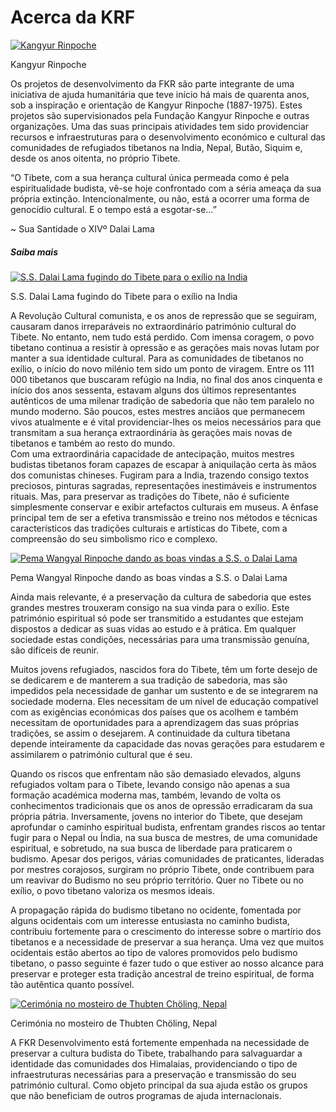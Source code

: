 #  Acerca da KRF 

[ ![Kangyur Rinpoche](/images/img_kangyur_rinpoche-150x150.jpg) ](http://www.songtsen.org/krf/wp-content/uploads/sites/3/2013/12/img_kangyur_rinpoche.jpg)

Kangyur Rinpoche 

Os projetos de desenvolvimento da FKR são parte integrante de uma iniciativa de ajuda humanitária que teve início há mais de quarenta anos, sob a inspiração e orientação de Kangyur Rinpoche (1887-1975). Estes projetos são supervisionados pela Fundação Kangyur Rinpoche e outras organizações. Uma das suas principais atividades tem sido providenciar recursos e infraestruturas para o desenvolvimento económico e cultural das comunidades de refugiados tibetanos na India, Nepal, Butão, Siquim e, desde os anos oitenta, no próprio Tibete. 

“O Tibete, com a sua herança cultural única permeada como é pela espiritualidade budista, vê-se hoje confrontado com a séria ameaça da sua própria extinção. Intencionalmente, ou não, está a ocorrer uma forma de genocídio cultural. E o tempo está a esgotar-se…”   
  
~ Sua Santidade o XIVº Dalai Lama   


#####  Saiba mais 

[ ![S.S. Dalai Lama fugindo do Tibete para o exílio na India](/images/img_fuite_tibet-150x150.jpg) ](http://www.songtsen.org/krf/wp-content/uploads/sites/3/2013/12/img_fuite_tibet.jpg)

S.S. Dalai Lama fugindo do Tibete para o exílio na India 

A Revolução Cultural comunista, e os anos de repressão que se seguiram, causaram danos irreparáveis no extraordinário património cultural do Tibete. No entanto, nem tudo está perdido. Com imensa coragem, o povo tibetano continua a resistir à opressão e as gerações mais novas lutam por manter a sua identidade cultural. Para as comunidades de tibetanos no exílio, o início do novo milénio tem sido um ponto de viragem. Entre os 111 000 tibetanos que buscaram refúgio na India, no final dos anos cinquenta e início dos anos sessenta, estavam alguns dos últimos representantes autênticos de uma milenar tradição de sabedoria que não tem paralelo no mundo moderno. São poucos, estes mestres anciãos que permanecem vivos atualmente e é vital providenciar-lhes os meios necessários para que transmitam a sua herança extraordinária às gerações mais novas de tibetanos e também ao resto do mundo.   
Com uma extraordinária capacidade de antecipação, muitos mestres budistas tibetanos foram capazes de escapar à aniquilação certa às mãos dos comunistas chineses. Fugiram para a India, trazendo consigo textos preciosos, pinturas sagradas, representações inestimáveis e instrumentos rituais. Mas, para preservar as tradições do Tibete, não é suficiente simplesmente conservar e exibir artefactos culturais em museus. A ênfase principal tem de ser a efetiva transmissão e treino nos métodos e técnicas característicos das tradições culturais e artísticas do Tibete, com a compreensão do seu simbolismo rico e complexo. 

[ ![Pema Wangyal Rinpoche dando as boas vindas a S.S. o Dalai Lama](/images/img_SSDL_TPWR-150x150.jpg) ](http://www.songtsen.org/krf/wp-content/uploads/sites/3/2013/12/img_SSDL_TPWR.jpg)

Pema Wangyal Rinpoche dando as boas vindas a S.S. o Dalai Lama 

Ainda mais relevante, é a preservação da cultura de sabedoria que estes grandes mestres trouxeram consigo na sua vinda para o exílio. Este património espiritual só pode ser transmitido a estudantes que estejam dispostos a dedicar as suas vidas ao estudo e à prática. Em qualquer sociedade estas condições, necessárias para uma transmissão genuína, são difíceis de reunir. 

Muitos jovens refugiados, nascidos fora do Tibete, têm um forte desejo de se dedicarem e de manterem a sua tradição de sabedoria, mas são impedidos pela necessidade de ganhar um sustento e de se integrarem na sociedade moderna. Eles necessitam de um nível de educação compatível com as exigências económicas dos países que os acolhem e também necessitam de oportunidades para a aprendizagem das suas próprias tradições, se assim o desejarem. A continuidade da cultura tibetana depende inteiramente da capacidade das novas gerações para estudarem e assimilarem o património cultural que é seu. 

Quando os riscos que enfrentam não são demasiado elevados, alguns refugiados voltam para o Tibete, levando consigo não apenas a sua formação académica moderna mas, também, levando de volta os conhecimentos tradicionais que os anos de opressão erradicaram da sua própria pátria. Inversamente, jovens no interior do Tibete, que desejam aprofundar o caminho espiritual budista, enfrentam grandes riscos ao tentar fugir para o Nepal ou Índia, na sua busca de mestres, de uma comunidade espiritual, e sobretudo, na sua busca de liberdade para praticarem o budismo. Apesar dos perigos, várias comunidades de praticantes, lideradas por mestres corajosos, surgiram no próprio Tibete, onde contribuem para um reavivar do Budismo no seu próprio território. Quer no Tibete ou no exílio, o povo tibetano valoriza os mesmos ideais. 

A propagação rápida do budismo tibetano no ocidente, fomentada por alguns ocidentais com um interesse entusiasta no caminho budista, contribuiu fortemente para o crescimento do interesse sobre o martírio dos tibetanos e a necessidade de preservar a sua herança. Uma vez que muitos ocidentais estão abertos ao tipo de valores promovidos pelo budismo tibetano, o passo seguinte é fazer tudo o que estiver ao nosso alcance para preservar e proteger esta tradição ancestral de treino espiritual, de forma tão autêntica quanto possível. 

[ ![Cerimónia no mosteiro de Thubten Chöling, Nepal](/images/img_heritage_culturel-150x150.jpg) ](http://www.songtsen.org/krf/wp-content/uploads/sites/3/2013/12/img_heritage_culturel.jpg)

Cerimónia no mosteiro de Thubten Chöling, Nepal 

A FKR Desenvolvimento está fortemente empenhada na necessidade de preservar a cultura budista do Tibete, trabalhando para salvaguardar a identidade das comunidades dos Himalaias, providenciando o tipo de infraestruturas necessárias para a preservação e transmissão do seu património cultural. Como objeto principal da sua ajuda estão os grupos que não beneficiam de outros programas de ajuda internacionais. 

